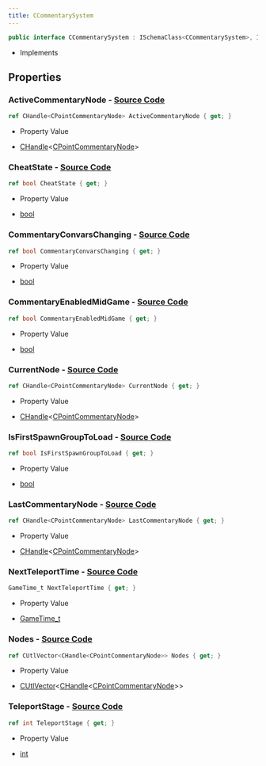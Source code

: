 ```yaml
---
title: CCommentarySystem
---
```


```csharp
public interface CCommentarySystem : ISchemaClass<CCommentarySystem>, ISchemaField, ISchemaClass, INativeHandle
```

- Implements

## Properties

### **ActiveCommentaryNode** - [Source Code](https://github.com/swiftly-solution/swiftlys2/blob/main/managed/src/SwiftlyS2.Generated/Schemas/Interfaces/CCommentarySystem.cs#L30)

```csharp
ref CHandle<CPointCommentaryNode> ActiveCommentaryNode { get; }
```

- Property Value

- [CHandle](/docs/api/shared/natives/chandle-1)<[CPointCommentaryNode](/docs/api/shared/schemadefinitions/cpointcommentarynode)>

### **CheatState** - [Source Code](https://github.com/swiftly-solution/swiftlys2/blob/main/managed/src/SwiftlyS2.Generated/Schemas/Interfaces/CCommentarySystem.cs#L24)

```csharp
ref bool CheatState { get; }
```

- Property Value

- [bool](https://learn.microsoft.com/dotnet/api/system.boolean)

### **CommentaryConvarsChanging** - [Source Code](https://github.com/swiftly-solution/swiftlys2/blob/main/managed/src/SwiftlyS2.Generated/Schemas/Interfaces/CCommentarySystem.cs#L16)

```csharp
ref bool CommentaryConvarsChanging { get; }
```

- Property Value

- [bool](https://learn.microsoft.com/dotnet/api/system.boolean)

### **CommentaryEnabledMidGame** - [Source Code](https://github.com/swiftly-solution/swiftlys2/blob/main/managed/src/SwiftlyS2.Generated/Schemas/Interfaces/CCommentarySystem.cs#L18)

```csharp
ref bool CommentaryEnabledMidGame { get; }
```

- Property Value

- [bool](https://learn.microsoft.com/dotnet/api/system.boolean)

### **CurrentNode** - [Source Code](https://github.com/swiftly-solution/swiftlys2/blob/main/managed/src/SwiftlyS2.Generated/Schemas/Interfaces/CCommentarySystem.cs#L28)

```csharp
ref CHandle<CPointCommentaryNode> CurrentNode { get; }
```

- Property Value

- [CHandle](/docs/api/shared/natives/chandle-1)<[CPointCommentaryNode](/docs/api/shared/schemadefinitions/cpointcommentarynode)>

### **IsFirstSpawnGroupToLoad** - [Source Code](https://github.com/swiftly-solution/swiftlys2/blob/main/managed/src/SwiftlyS2.Generated/Schemas/Interfaces/CCommentarySystem.cs#L26)

```csharp
ref bool IsFirstSpawnGroupToLoad { get; }
```

- Property Value

- [bool](https://learn.microsoft.com/dotnet/api/system.boolean)

### **LastCommentaryNode** - [Source Code](https://github.com/swiftly-solution/swiftlys2/blob/main/managed/src/SwiftlyS2.Generated/Schemas/Interfaces/CCommentarySystem.cs#L32)

```csharp
ref CHandle<CPointCommentaryNode> LastCommentaryNode { get; }
```

- Property Value

- [CHandle](/docs/api/shared/natives/chandle-1)<[CPointCommentaryNode](/docs/api/shared/schemadefinitions/cpointcommentarynode)>

### **NextTeleportTime** - [Source Code](https://github.com/swiftly-solution/swiftlys2/blob/main/managed/src/SwiftlyS2.Generated/Schemas/Interfaces/CCommentarySystem.cs#L20)

```csharp
GameTime_t NextTeleportTime { get; }
```

- Property Value

- [GameTime_t](/docs/api/shared/schemadefinitions/gametime_t)

### **Nodes** - [Source Code](https://github.com/swiftly-solution/swiftlys2/blob/main/managed/src/SwiftlyS2.Generated/Schemas/Interfaces/CCommentarySystem.cs#L34)

```csharp
ref CUtlVector<CHandle<CPointCommentaryNode>> Nodes { get; }
```

- Property Value

- [CUtlVector](/docs/api/-1)<[CHandle](/docs/api/shared/natives/chandle-1)<[CPointCommentaryNode](/docs/api/shared/schemadefinitions/cpointcommentarynode)>>

### **TeleportStage** - [Source Code](https://github.com/swiftly-solution/swiftlys2/blob/main/managed/src/SwiftlyS2.Generated/Schemas/Interfaces/CCommentarySystem.cs#L22)

```csharp
ref int TeleportStage { get; }
```

- Property Value

- [int](https://learn.microsoft.com/dotnet/api/system.int32)

